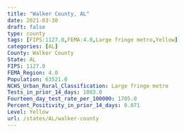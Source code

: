 ```yaml
---
title: "Walker County, AL"
date: 2021-03-30
draft: false
type: county
tags: [FIPS:1127.0,FEMA:4.0,Large fringe metro,Yellow]
categories: [AL]
County: Walker County
State: AL
FIPS: 1127.0
FEMA_Region: 4.0
Population: 63521.0
NCHS_Urban_Rural_Classification: Large fringe metro
Tests_in_prior_14_days: 1083.0
Fourteen_day_test_rate_per_100000: 1705.0
Percent_Positivity_in_prior_14_days: 0.071
Level: Yellow
url: /states/AL/walker-county
---
```



